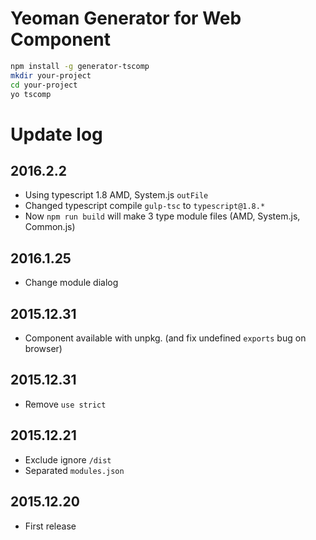 # Yeoman Generator for Web Component

```sh
npm install -g generator-tscomp
mkdir your-project
cd your-project
yo tscomp
```

# Update log

## 2016.2.2
- Using typescript 1.8 AMD, System.js `outFile`
- Changed typescript compile `gulp-tsc` to `typescript@1.8.*`
- Now `npm run build` will make 3 type module files (AMD, System.js, Common.js)

## 2016.1.25
- Change module dialog

## 2015.12.31
- Component available with unpkg. (and fix undefined `exports` bug on browser)

## 2015.12.31
- Remove `use strict`

## 2015.12.21
- Exclude ignore `/dist`
- Separated `modules.json`

## 2015.12.20
- First release